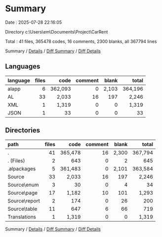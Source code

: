 # Summary

Date : 2025-07-28 22:16:05

Directory c:\\Users\\em\\Documents\\Project\\CarRent

Total : 41 files,  365478 codes, 16 comments, 2300 blanks, all 367794 lines

Summary / [Details](details.md) / [Diff Summary](diff.md) / [Diff Details](diff-details.md)

## Languages
| language | files | code | comment | blank | total |
| :--- | ---: | ---: | ---: | ---: | ---: |
| alapp | 6 | 362,093 | 0 | 2,103 | 364,196 |
| AL | 33 | 2,033 | 16 | 197 | 2,246 |
| XML | 1 | 1,319 | 0 | 0 | 1,319 |
| JSON | 1 | 33 | 0 | 0 | 33 |

## Directories
| path | files | code | comment | blank | total |
| :--- | ---: | ---: | ---: | ---: | ---: |
| . | 41 | 365,478 | 16 | 2,300 | 367,794 |
| . (Files) | 2 | 643 | 0 | 2 | 645 |
| .alpackages | 5 | 361,483 | 0 | 2,101 | 363,584 |
| Source | 33 | 2,033 | 16 | 197 | 2,246 |
| Source\\enum | 3 | 30 | 0 | 4 | 34 |
| Source\\page | 17 | 1,182 | 10 | 101 | 1,293 |
| Source\\report | 2 | 174 | 0 | 26 | 200 |
| Source\\table | 11 | 647 | 6 | 66 | 719 |
| Translations | 1 | 1,319 | 0 | 0 | 1,319 |

Summary / [Details](details.md) / [Diff Summary](diff.md) / [Diff Details](diff-details.md)